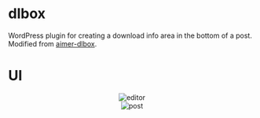 # dlbox
WordPress plugin for creating a download info area in the bottom of a post. Modified from [aimer-dlbox](https://github.com/aimerforreimu/aimer-dlbox/).
# UI
<div align=center><img src="https://raw.githubusercontent.com/wiki/412jht/dlbox/dl-1.png" title="editor" /></div>
<div align=center><img src="https://raw.githubusercontent.com/wiki/412jht/dlbox/dl-2.png" title="post" /></div>
